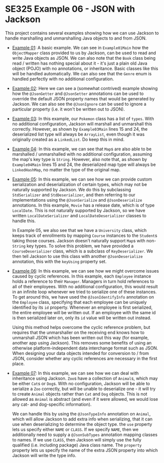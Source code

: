 # SE325 Example 06 - JSON with Jackson
This project contains several examples showing how we can use Jackson to handle marshalling and unmarshalling Java objects to and from JSON.

- [Example 01](./src/main/java/se325/example06/jacksonsamples/example01_basic): A basic example. We can see in `Example01Main` how the `ObjectMapper` class provided to us by Jackson, can be used to read and write Java objects as JSON. We can also note that the `Book` class being read / written has nothing special about it - it's just a plain old Java object (POJO) with no annotations, or inheritance. Basic classes like this will be handled automatically. We can also see that the `Genre` enum is handled perfectly with no additional configuration.

- [Example 02](./src/main/java/se325/example06/jacksonsamples/example02_customproperties): Here we can see a (somewhat contrived) example showing how the `@JsonGetter` and `@JsonSetter` annotations can be used to override the default JSON property names that would be generated by Jackson. We can also see the `@JsonIgnore` can be used to ignore a particular property (i.e. it won't be written out to JSON).

- [Example 03](./src/main/java/se325/example06/jacksonsamples/example03_lists): In this example, our `Pokemon` class has a list of `types`. With no additional configuration, Jackson will marshall and unmarshall this correctly. However, as shown by `Example03Main` lines 15 and 24, the deserialized list type will always be `ArrayList`, even though it was originally created as a `LinkedList`. Do keep this in mind.

- [Example 04](./src/main/java/se325/example06/jacksonsamples/example04_maps): In this example, we can see that `Map`s are also able to be marshalled / unmarshalled with no additional configuration, assuming the map's key type is `String`. However, also note that, as shown by `Example04Main` lines 15 and 24, the deserialized map type will always be `LinkedHashMap`, no matter the type of the original map.

- [Example 05](./src/main/java/se325/example06/jacksonsamples/example05_customserialization): In this example, we can see how we can provide custom serialization and deserialization of certain types, which may not be naturally supported by Jackson. We do this by subclassing `StdSerializer` and `StdDeserializer`, and then referring to our implementations using the `@JsonSerialize` and `@JsonDeserialize` annotations. In this example, `Movie` has a release date, which is of type `LocalDate`. This is not naturally supported by Jackson, so we have written `LocalDateSerializer` and `LocalDateDeserializer` classes to handle this.

   In Example 05, we also see that we have a `University` class, which keeps track of enrollments by mapping `Course` instances to the `Student`s taking those courses. Jackson doesn't naturally support `Map`s with non-`String` key types. To solve this problem, we have provided a `CourseDeserializer` class, which is a subclass of `KeyDeserializer`. We then tell Jackson to use this class with another `@JsonDeserialize` annotation, this with the `keyUsing` property set.

- [Example 06](./src/main/java/se325/example06/jacksonsamples/example06_references): In this example, we can see how we might overcome issues caused by cyclic references. In this example, each `Employee` instance holds a reference to their `Manager`. Managers in turn hold references to all of their employees. With no additional configuration, this would result in an infinite loop whenever we tried to serialize one of these instances. To get around this, we have used the `@JsonIdentifyInfo` annotation on the `Employee` class, specifying that each employee can be uniquely identified by its `id` property. Whenever an employee is first serialized, the entire employee will be written out. If an employee with the same id is then serialized later on, only its `id` value will be written out instead.

   Using this method helps overcome the cyclic reference problem, but requires that the unmarshaller on the receiving end knows how to unmarshall JSON which has been written out this way (for example, another app using Jackson). This removes some benefits of using an otherwise platform-independent data interchange format such as JSON. When designing your data objects intended for conversion to / from JSON, consider whether any cyclic references are necessary in the first place.

- [Example 07](./src/main/java/se325/example06/jacksonsamples/example07_polymorphism): In this example, we can see how we can deal with inheritance using Jackson. `Zoo`s have a collection of `Animal`s, which may be either `Cat`s or `Dog`s. With no configuration, Jackson will be able to serialize a `Zoo` correctly, but will be unable to deserialize one - it will try to create `Animal` objects rather than `Cat` and `Dog` objects. This is not allowed as `Animal` is abstract (and even if it were allowed, we would lose any cat- and dog-specific information).

   We can handle this by using the `@JsonTypeInfo` annotation on `Animal`, which will allow Jackson to add extra info when serializing, that it can use when deserializing to determine the object type. the `use` property lets us specify either `NAME` or `CLASS`. If we specify `NAME`, then we additionally need to supply a `@JsonSubTypes` annotation mapping classes to names. If we use `CLASS`, then Jackson will simply use the fully qualified (i.e. including package) Java class name. The `property` property lets us specify the name of the extra JSON property into which Jackson will write the type info.